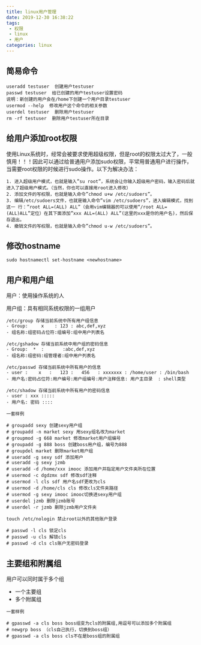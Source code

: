 ```yaml
---
title: linux用户管理
date: 2019-12-30 16:38:22
tags:
 - 权限
 - linux
 - 用户
categories: linux
---
```




## 简易命令

```
useradd testuser  创建用户testuser
passwd testuser  给已创建的用户testuser设置密码
说明：新创建的用户会在/home下创建一个用户目录testuser
usermod --help  修改用户这个命令的相关参数
userdel testuser  删除用户testuser
rm -rf testuser  删除用户testuser所在目录
```



## 给用户添加root权限

使用Linux系统时，经常会被要求使用超级权限，但是root的权限太过大了，一般慎用！！！因此可以通过给普通用户添加sudo权限，平常用普通用户进行操作，当需要root权限的时候进行sudo操作。以下为解决办法：

```
1. 进入超级用户模式，也就是输入”su root”，系统会让你输入超级用户密码，输入密码后就进入了超级用户模式。（当然，你也可以直接用root进入修改）
2. 添加文件的写权限，也就是输入命令”chmod u+w /etc/sudoers”。
3. 编辑/etc/sudoers文件，也就是输入命令”vim /etc/sudoers”，进入编辑模式，找到这一 行：”root ALL=(ALL) ALL”（会用vim编辑器的可以使用“/root ALL=(ALL)ALL”定位）在其下面添加”xxx ALL=(ALL) ALL”(这里的xxx是你的用户名)，然后保存退出。
4. 撤销文件的写权限，也就是输入命令”chmod u-w /etc/sudoers”。
```



## 修改hostname

```
sudo hostnamectl set-hostname <newhostname>
```





## 用户和用户组

用户：使用操作系统的人

用户组：具有相同系统权限的一组用户

```linux
/etc/group 存储当前系统中所有用户组信息
- Group:     x    : 123 : abc,def,xyz
- 组名称:组密码占位符:组编号:组中用户列表名

/etc/gshadow 存储当前系统中用户组的密码信息
- Group:  *  :       :abc,def,xyz
- 组名称:组密码:组管理者:组中用户列表名

/etc/passwd 存储当前系统中所有用户的信息
- user :    x   :   123 :   456   : xxxxxxx : /home/user : /bin/bash
- 用户名:密码占位符:用户编号:用户组编号:用户注释信息: 用户主目录  : shell类型

/etc/shadow 存储当前系统中所有用户的密码信息
- user : xxx :::::
- 用户名: 密码 ::::
```

```
一套样例

# groupadd sexy 创建sexy用户组
# groupadd -n market sexy 用sexy组名改为market
# groupmod -g 668 market 修改market用户组编号
# groupadd -g 888 boss 创建boss用户组，编号为888
# groupdel market 删除market用户组
# useradd -g sexy sdf 添加用户
# useradd -g sexy jzmb
# useradd -d /home/xxx imooc 添加用户并指定用户文件夹所在位置
# usermod -c dgdzmx sdf 修改sdf注释
# usermod -l cls sdf 用户名sdf更改为cls
# usermod -d /home/cls cls 修改cls文件夹路径
# usermod -g sexy imooc imooc切换进sexy用户组
# userdel jzmb 删除jzmb账号
# userdel -r jzmb 删除jzmb用户文件夹

touch /etc/nologin 禁止root以外的其他账户登录
```



```linux
# passwd -l cls 锁定cls
# passwd -u cls 解锁cls
# passwd -d cls cls账户无密码登录
```



## 主要组和附属组

用户可以同时属于多个组

- 一个主要组
- 多个附属组

```linux
一套样例

# gpasswd -a cls boss boss组变为cls的附属组,用逗号可以添加多个附属组
# newgrp boss （cls自己执行，切换到boss组）
# gpasswd -a cls boss cls不在是boss组的附属组
```







&emsp;&emsp;

